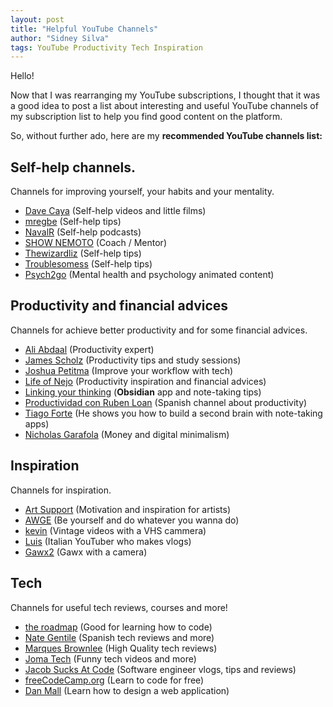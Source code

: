 ```yaml
---
layout: post
title: "Helpful YouTube Channels"
author: "Sidney Silva"
tags: YouTube Productivity Tech Inspiration
---
```


Hello!

Now that I was rearranging my YouTube subscriptions, I thought that it was a good idea to post a list about interesting and useful YouTube channels of my subscription list to help you find good content on the platform.

So, without further ado, here are my **recommended YouTube channels list:**

## Self-help channels.

Channels for improving yourself, your habits and your mentality.

- [Dave Caya](https://www.youtube.com/@davecaya) (Self-help videos and little films)
- [mregbe](https://www.youtube.com/@mregbe) (Self-help tips)
- [NavalR](https://www.youtube.com/@NavalR) (Self-help podcasts)
- [SHOW NEMOTO](https://www.youtube.com/@shownemoto) (Coach / Mentor)
- [Thewizardliz](https://www.youtube.com/@Thewizardliz) (Self-help tips)
- [Troublesomess](https://www.youtube.com/@troublesomess) (Self-help tips)
- [Psych2go](https://www.youtube.com/@Psych2go) (Mental health and psychology animated content)

## Productivity and financial advices

Channels for achieve better productivity and for some financial advices.

- [Ali Abdaal](https://www.youtube.com/@aliabdaal) (Productivity expert)
- [James Scholz](https://www.youtube.com/@JamesScholz) (Productivity tips and study sessions)
- [Joshua Petitma](https://www.youtube.com/@joshpetit) (Improve your workflow with tech)
- [Life of Nejo](https://www.youtube.com/@lifeofnejo) (Productivity inspiration and financial advices)
- [Linking your thinking](https://www.youtube.com/@linkingyourthinking) (**Obsidian** app and note-taking tips)
- [Productividad con Ruben Loan](https://www.youtube.com/@RubenLoan) (Spanish channel about productivity)
- [Tiago Forte](https://www.youtube.com/@TiagoForte) (He shows you how to build a second brain with note-taking apps)
- [Nicholas Garafola](https://www.youtube.com/@NicholasGarofola) (Money and digital minimalism)

## Inspiration

Channels for inspiration.

- [Art Support](https://www.youtube.com/@ArtSupport1) (Motivation and inspiration for artists)
- [AWGE](https://www.youtube.com/@awge5050) (Be yourself and do whatever you wanna do)
- [kevin](https://www.youtube.com/@camc0rder17) (Vintage videos with a VHS cammera)
- [Luis](https://www.youtube.com/@LuisLuis) (Italian YouTuber who makes vlogs)
- [Gawx2](https://www.youtube.com/@Gawx2) (Gawx with a camera)

## Tech

Channels for useful tech reviews, courses and more!

- [the roadmap](https://www.youtube.com/@roadmapsh) (Good for learning how to code)
- [Nate Gentile](https://www.youtube.com/@NateGentile7) (Spanish tech reviews and more)
- [Marques Brownlee](https://www.youtube.com/@mkbhd) (High Quality tech reviews)
- [Joma Tech](https://www.youtube.com/@jomaoppa) (Funny tech videos and more)
- [Jacob Sucks At Code](https://www.youtube.com/@JacobSucksAtCode) (Software engineer vlogs, tips and reviews)
- [freeCodeCamp.org](https://www.youtube.com/@freecodecamp) (Learn to code for free)
- [Dan Mall](https://www.youtube.com/@DanMallTeaches) (Learn how to design a web application)



